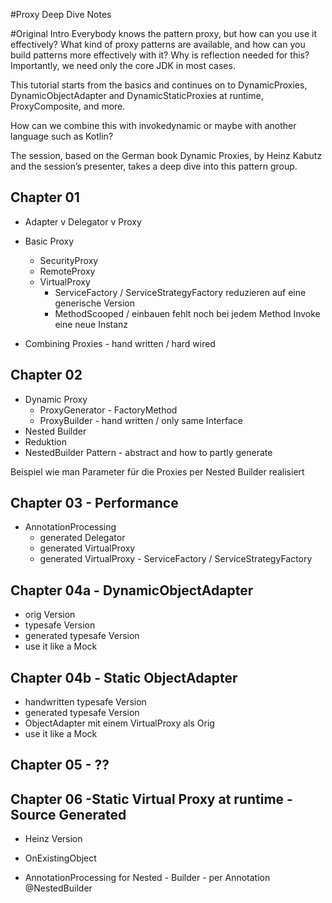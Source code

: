 #Proxy Deep Dive Notes

#Original Intro
Everybody knows the pattern proxy, but how can you use it effectively?
What kind of proxy patterns are available, and how can you
build patterns more effectively with it? Why is reflection needed for this?
Importantly, we need only the core JDK in most cases.

This tutorial starts from the basics and continues on to
DynamicProxies, DynamicObjectAdapter and DynamicStaticProxies at runtime,
ProxyComposite, and more.

How can we combine this with invokedynamic or
maybe with another language such as Kotlin?

The session, based on the German book Dynamic Proxies,
by Heinz Kabutz and the session’s presenter, takes a deep dive into this pattern group.



## Chapter 01
* Adapter v Delegator v Proxy
* Basic Proxy
  * SecurityProxy
  * RemoteProxy
  * VirtualProxy
    * ServiceFactory / ServiceStrategyFactory reduzieren auf eine generische Version
    * MethodScooped / einbauen fehlt noch bei jedem Method Invoke eine neue Instanz

* Combining Proxies - hand written / hard wired

## Chapter 02
* Dynamic Proxy
  * ProxyGenerator - FactoryMethod
  * ProxyBuilder - hand written / only same Interface
* Nested Builder
 * Reduktion
 * NestedBuilder Pattern - abstract and how to partly generate

Beispiel wie man Parameter für die Proxies per Nested Builder realisiert

## Chapter 03 - Performance
 * AnnotationProcessing
   * generated Delegator
   * generated VirtualProxy
   * generated VirtualProxy - ServiceFactory / ServiceStrategyFactory

## Chapter 04a - DynamicObjectAdapter
 * orig Version
 * typesafe Version
 * generated typesafe Version
 * use it like a Mock

## Chapter 04b - Static ObjectAdapter
 * handwritten typesafe Version
 * generated typesafe Version
 * ObjectAdapter mit einem VirtualProxy als Orig
 * use it like a Mock

## Chapter 05 - ??

## Chapter 06 -Static Virtual Proxy at runtime - Source Generated
 * Heinz Version
 * OnExistingObject


* AnnotationProcessing for Nested - Builder - per Annotation @NestedBuilder
